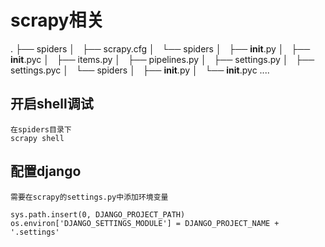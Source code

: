 scrapy相关
===

.
├── spiders
│   ├── scrapy.cfg
│   └── spiders
│       ├── __init__.py
│       ├── __init__.pyc
│       ├── items.py
│       ├── pipelines.py
│       ├── settings.py
│       ├── settings.pyc
│       └── spiders
│           ├── __init__.py
│           └── __init__.pyc
....

开启shell调试
---
    在spiders目录下
    scrapy shell

配置django
---
    需要在scrapy的settings.py中添加环境变量

    sys.path.insert(0, DJANGO_PROJECT_PATH)
    os.environ['DJANGO_SETTINGS_MODULE'] = DJANGO_PROJECT_NAME + '.settings'
